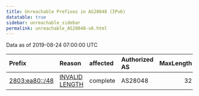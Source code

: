 ```yaml
---
title: Unreachable Prefixes in AS28048 (IPv6)
datatable: true
sidebar: unreachable_sidebar
permalink: unreachable_AS28048-v6.html
---
```


Data as of 2019-08-24 07:00:00 UTC


<div class="datatable-begin"></div>

| Prefix                                                 | Reason                                                                                                   | affected   | Authorized AS   |   MaxLength | Anchor                                         |   unreachable /48s |
|:-------------------------------------------------------|:---------------------------------------------------------------------------------------------------------|:-----------|:----------------|------------:|:-----------------------------------------------|-------------------:|
| [2803:ea80::/48](https://stat.ripe.net/2803:ea80::/48) | [INVALID LENGTH](https://rpki-validator.ripe.net/announcement-preview?asn=AS28048&prefix=2803:ea80::/48) | complete   | AS28048         |          32 | [LACNIC](unreachable_LACNIC_RPKI_Root-v6.html) |                  1 |

<div class="datatable-end"></div>